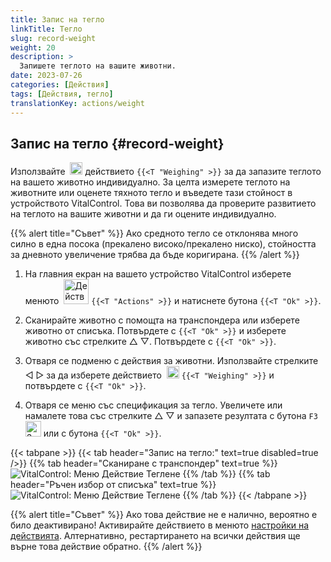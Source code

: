 ```yaml
---
title: Запис на тегло
linkTitle: Тегло
slug: record-weight
weight: 20
description: >
  Запишете теглото на вашите животни.
date: 2023-07-26
categories: [Действия]
tags: [Действия, тегло]
translationKey: actions/weight
---
```


## Запис на тегло {#record-weight}
Използвайте &nbsp;<img src="/icons/actions/weight.svg" width="20" align="bottom" alt="Теглене" /> действието `{{<T "Weighing" >}}` за да запазите теглото на вашето животно индивидуално. За целта измерете теглото на животните или оценете тяхното тегло и въведете тази стойност в устройството VitalControl. Това ви позволява да проверите развитието на теглото на вашите животни и да ги оцените индивидуално.

{{% alert title="Съвет" %}}
Ако средното тегло се отклонява много силно в една посока (прекалено високо/прекалено ниско), стойността за дневното увеличение трябва да бъде коригирана.
{{% /alert %}}

1. На главния екран на вашето устройство VitalControl изберете менюто &nbsp;<img src="/icons/actions.svg" width="40" align="bottom" alt="Действия" /> `{{<T "Actions" >}}` и натиснете бутона `{{<T "Ok" >}}`.

2. Сканирайте животно с помощта на транспондера или изберете животно от списъка. Потвърдете с `{{<T "Ok" >}}` и изберете животно със стрелките △ ▽. Потвърдете с `{{<T "Ok" >}}`.

3. Отваря се подменю с действия за животни. Използвайте стрелките ◁ ▷ за да изберете действието &nbsp;<img src="/icons/actions/weight.svg" width="20" align="bottom" alt="Теглене" /> `{{<T "Weighing" >}}` и потвърдете с `{{<T "Ok" >}}`.

4. Отваря се меню със спецификация за тегло. Увеличете или намалете това със стрелките △ ▽ и запазете резултата с бутона `F3` <img src="/icons/footer/save.svg" width="25" align="bottom" alt="Запазване" /> или с бутона `{{<T "Ok" >}}`.

{{< tabpane >}}
{{< tab header="Запис на тегло:" text=true disabled=true />}}
{{% tab header="Сканиране с транспондер" text=true %}}
  ![VitalControl: Меню Действие Теглене](../images/weighing-scan.png "Теглене")
{{% /tab %}}
{{% tab header="Ръчен избор от списъка" text=true %}}
  ![VitalControl: Меню Действие Теглене](../images/weighing.png "Теглене")
{{% /tab %}}
{{< /tabpane >}}

{{% alert title="Съвет" %}}
Ако това действие не е налично, вероятно е било деактивирано! Активирайте действието в менюто [настройки на действията](../setting/). Алтернативно, рестартирането на всички действия ще върне това действие обратно.
{{% /alert %}}
